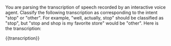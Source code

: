 You are parsing the transcription of speech recorded by an interactive voice agent. Classify the following transcription as corresponding to the intent "stop" or "other". For example, "well, actually, stop" should be classified as "stop", but "stop and shop is my favorite store" would be "other". Here is the transcription:

{{transcription}}
